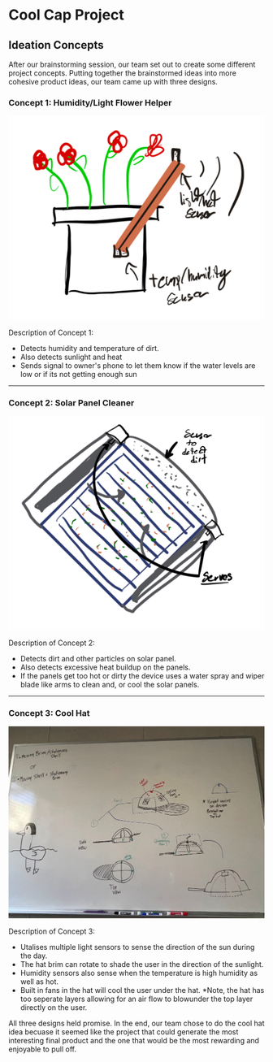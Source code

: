 # Cool Cap Project

## Ideation Concepts
After our brainstorming session, our team set out to create some different project concepts. Putting together the brainstormed ideas into more cohesive product ideas, our team came up with three designs. 

### Concept 1: Humidity/Light Flower Helper

![Concept 1 Image](image_2023-08-29_232553604.png)

Description of Concept 1:  
- Detects humidity and temperature of dirt.
- Also detects sunlight and heat
- Sends signal to owner's phone to let them know if the water levels are low or if its not getting enough sun


---

### Concept 2: Solar Panel Cleaner

![Concept 2 Image](solar_panel.png)

Description of Concept 2:  
- Detects dirt and other particles on solar panel.
- Also detects excessive heat buildup on the panels.
- If the panels get too hot or dirty the device uses a water spray and wiper blade like arms to clean and, or cool the solar panels.



---

### Concept 3: Cool Hat

![Concept 3 Image](image_2023-08-29_232649040.png)

Description of Concept 3:  
- Utalises multiple light sensors to sense the direction of the sun during the day.
- The hat brim can rotate to shade the user in the direction of the sunlight. 
- Humidity sensors also sense when the temperature is high humidity as well as hot.
- Built in fans in the hat will cool the user under the hat. *Note, the hat has too seperate layers allowing for an air flow to blowunder the top layer directly on the user.

All three designs held promise. In the end, our team chose to do the cool hat idea becuase it seemed like the project that could generate the most interesting final product and the one that would be the most rewarding and enjoyable to pull off. 
